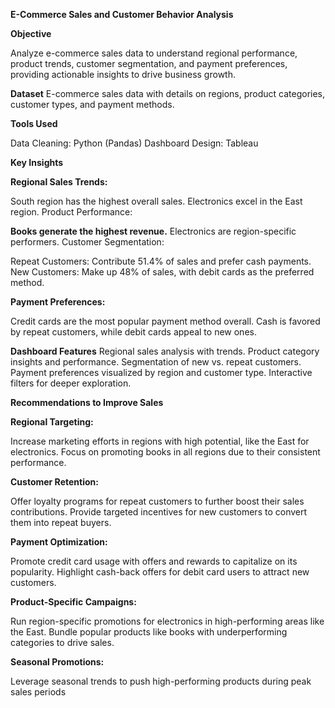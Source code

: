 **E-Commerce Sales and Customer Behavior Analysis**

**Objective**

Analyze e-commerce sales data to understand regional performance, product trends, customer segmentation, and payment preferences, providing actionable insights to drive business growth.

**Dataset**
E-commerce sales data with details on regions, product categories, customer types, and payment methods.

**Tools Used**

Data Cleaning: Python (Pandas)
Dashboard Design: Tableau

**Key Insights**

**Regional Sales Trends:**

South region has the highest overall sales.
Electronics excel in the East region.
Product Performance:

**Books generate the highest revenue.**
Electronics are region-specific performers.
Customer Segmentation:

Repeat Customers: Contribute 51.4% of sales and prefer cash payments.
New Customers: Make up 48% of sales, with debit cards as the preferred method.

**Payment Preferences:**

Credit cards are the most popular payment method overall.
Cash is favored by repeat customers, while debit cards appeal to new ones.

**Dashboard Features**
Regional sales analysis with trends.
Product category insights and performance.
Segmentation of new vs. repeat customers.
Payment preferences visualized by region and customer type.
Interactive filters for deeper exploration.


**Recommendations to Improve Sales**

**Regional Targeting:**

Increase marketing efforts in regions with high potential, like the East for electronics.
Focus on promoting books in all regions due to their consistent performance.

**Customer Retention:**

Offer loyalty programs for repeat customers to further boost their sales contributions.
Provide targeted incentives for new customers to convert them into repeat buyers.

**Payment Optimization:**

Promote credit card usage with offers and rewards to capitalize on its popularity.
Highlight cash-back offers for debit card users to attract new customers.

**Product-Specific Campaigns:**

Run region-specific promotions for electronics in high-performing areas like the East.
Bundle popular products like books with underperforming categories to drive sales.

**Seasonal Promotions:**

Leverage seasonal trends to push high-performing products during peak sales periods
